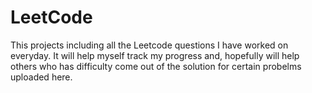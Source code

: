 # LeetCode
This projects including all the Leetcode questions I have worked on everyday.
It will help myself track my progress and, hopefully will help others who has difficulty come out of the 
solution for certain probelms uploaded here. 
